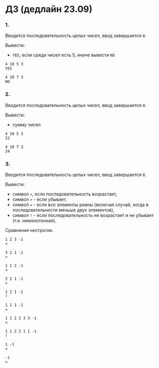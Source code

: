 # ДЗ (дедлайн 23.09)

### 1.
Вводится последовательность целых чисел, ввод завершается `0`.

Вывести:
 - `YES`, если среди чисел есть 5, иначе вывести `NO`
 ```
4 10 5 3
YES
```

```
4 10 7 3
NO
```

### 2.
Вводится последовательность целых чисел, ввод завершается `0`.

Вывести: 
- сумму чисел
 ```
4 10 5 3
22
```

```
4 10 7 3
24
```

### 3.
Вводится последовательность целых чисел, ввод завершается `0`.

Вывести:
- символ `<`, если последовательность возрастает, 
- символ `>` - если убывает,
- символ `=` - если все элементы равны (включая случай, когда в последовательности меньше двух элементов),
- символ `!` - если последовательность не возрастает и не убывает (т.е. немонотонная). 

Сравнения нестрогие.

```
1 2 3 -1
<
```

```
3 2 1 -1
>
```

```
1 1 2 -1
<
```

```
2 2 1 -1
>
```

```
1 2 1 -1
!
```

```
1 1 1 -1
=
```

```
1 1 2 2 3 3 -1
<
```

```
1 1 2 2 1 1 -1
!
```

```
1 -1
=
```

```
-1
=
```
